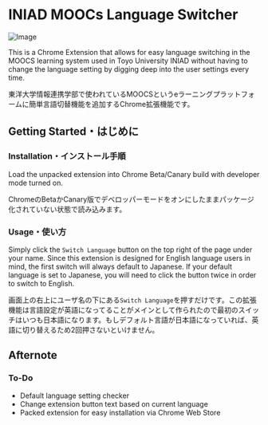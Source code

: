 # INIAD MOOCs Language Switcher
![Image](https://i.imgur.com/2hOK9Nj.png)

This is a Chrome Extension that allows for easy language switching in the MOOCS learning system used in Toyo University INIAD without having to change the language setting by digging deep into the user settings every time.

東洋大学情報連携学部で使われているMOOCSというeラーニングプラットフォームに簡単言語切替機能を追加するChrome拡張機能です。
## Getting Started・はじめに
### Installation・インストール手順
Load the unpacked extension into Chrome Beta/Canary build with developer mode turned on.

ChromeのBetaかCanary版でデベロッパーモードをオンにしたままパッケージ化されていない状態で読み込みます。
### Usage・使い方
Simply click the `Switch Language` button on the top right of the page under your name. Since this extension is designed for English language users in mind, the first switch will always default to Japanese. If your default language is set to Japanese, you will need to click the button twice in order to switch to English.

画面上の右上にユーザ名の下にある`Switch Language`を押すだけです。この拡張機能は言語設定が英語になってることがメインとして作られたので最初のスイッチはいつも日本語になります。もしデフォルト言語が日本語になっていれば、英語に切り替えるため2回押さないといけません。
## Afternote
### To-Do
 - Default language setting checker
 - Change extension button text based on current language
 - Packed extension for easy installation via Chrome Web Store

